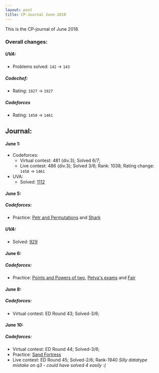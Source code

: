 ```yaml
---
layout: post
title: CP-Journal June-2018
---
```

This is the CP-journal of June 2018.

### Overall changes:
##### UVA:
- Problems solved: `142` -> `143`

##### Codechef:
- Rating: `1927` -> `1927`

##### Codeforces
- Rating: `1458` -> `1461`

## Journal:
#### June 1:
- Codeforces:
  * Virtual contest: 481 (div.3); Solved 6/7;
  * Live contest: 486 (div.3); Solved 3/6; Rank: 1038; Rating change: `1458` -> `1461`
- UVA:
  * Solved: [1112](http://uva.onlinejudge.org/external/11/1112.pdf)
  
#### June 5:
##### Codeforces:
  * Practice: [Petr and Permutations](http://www.codeforces.com/problemset/problem/987/E) and [Shark](http://www.codeforces.com/problemset/problem/982/D)
##### UVA:
  * Solved: [929](https://uva.onlinejudge.org/index.php?option=com_onlinejudge&Itemid=8&page=show_problem&problem=870)
  
#### June 6:
##### Codeforces:
  * Practice: [Points and Powers of two](http://www.codeforces.com/problemset/problem/988/D), [Petya's exams](http://www.codeforces.com/problemset/problem/978/G) and [Fair](http://codeforces.com/problemset/problem/987/D)
  
#### June 8:
##### Codeforces:
  * Virtual contest: ED Round 43; Solved-3/6;

#### June 10:
##### Codeforces:
  * Virtual contest: ED Round 44; Solved-3/6;
  * Practice: [Sand Fortress](http://www.codeforces.com/problemset/problem/985/D)
  * Live contest: ED Round 45; Solved-2/6; Rank-1940 *Silly datatype mistake on q3 - could have solved 4 easily :(*
  

